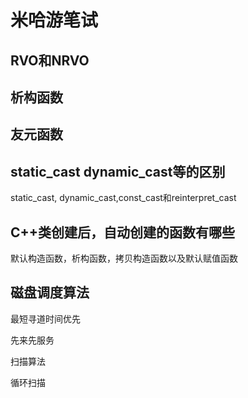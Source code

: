 # 米哈游笔试

## RVO和NRVO

## 析构函数

## 友元函数

## static_cast dynamic_cast等的区别

static_cast, dynamic_cast,const_cast和reinterpret_cast

## C++类创建后，自动创建的函数有哪些

默认构造函数，析构函数，拷贝构造函数以及默认赋值函数

## 磁盘调度算法

最短寻道时间优先

先来先服务

扫描算法

循环扫描

